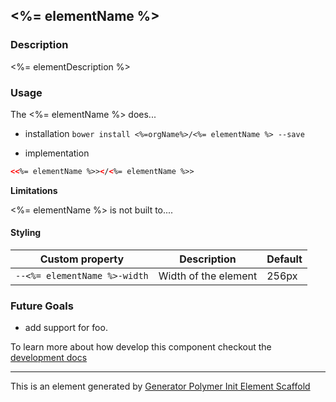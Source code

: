 ## <%= elementName %>

### Description

<%= elementDescription %>

### Usage

The <%= elementName %> does...

- installation
    `bower install <%=orgName%>/<%= elementName %> --save`

- implementation
```html
<<%= elementName %>></<%= elementName %>>
```

**Limitations**

<%= elementName %> is not built to....

#### Styling

Custom property                  | Description                            | Default
---------------------------------|----------------------------------------|--------------------
`--<%= elementName %>-width`     | Width of the element                   | 256px


### Future Goals

- add support for foo.


To learn more about how develop this component checkout the [development docs](/development-docs.md)

----

This is an element generated by [Generator Polymer Init Element Scaffold](https://github.com/photoshelter/generator-polymer-init-element-scaffold)